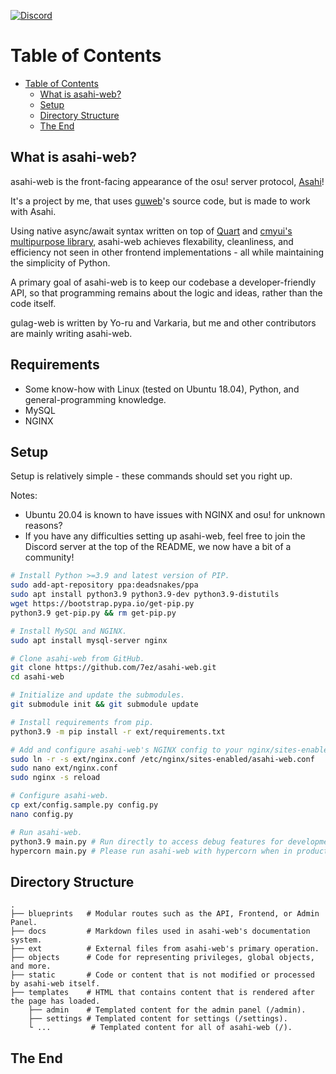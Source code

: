 
[![Discord](https://discordapp.com/api/guilds/833325274934411274/widget.png?style=shield)](https://discord.gg/d62tzSYv3z)

Table of Contents
==================
- [Table of Contents](#table-of-contents)
  - [What is asahi-web?](#what-is-asahi-web)
  - [Setup](#setup)
  - [Directory Structure](#directory-structure)
  - [The End](#the-end)

What is asahi-web?
------

asahi-web is the front-facing appearance of the osu! server protocol, [Asahi](https://github.com/tsunyoku/Asahi)!

It's a project by me, that uses [guweb](https://github.com/Varkaria/guweb)'s source code, but is made to work with Asahi.

Using native async/await syntax written on top of [Quart](https://github.com/pgjones/quart) and
[cmyui's multipurpose library](https://github.com/cmyui/cmyui_pkg), asahi-web achieves flexability, cleanliness,
and efficiency not seen in other frontend implementations - all while maintaining the simplicity of Python.

A primary goal of asahi-web is to keep our codebase a developer-friendly API, so that
programming remains about the logic and ideas, rather than the code itself.

gulag-web is written by Yo-ru and Varkaria, but me and other contributors are mainly writing asahi-web.


Requirements
------

- Some know-how with Linux (tested on Ubuntu 18.04), Python, and general-programming knowledge.
- MySQL
- NGINX

Setup
------

Setup is relatively simple - these commands should set you right up.

Notes:

- Ubuntu 20.04 is known to have issues with NGINX and osu! for unknown reasons?
- If you have any difficulties setting up asahi-web, feel free to join the Discord server at the top of the README, we now have a bit of a community!

```sh
# Install Python >=3.9 and latest version of PIP.
sudo add-apt-repository ppa:deadsnakes/ppa
sudo apt install python3.9 python3.9-dev python3.9-distutils
wget https://bootstrap.pypa.io/get-pip.py
python3.9 get-pip.py && rm get-pip.py

# Install MySQL and NGINX.
sudo apt install mysql-server nginx

# Clone asahi-web from GitHub.
git clone https://github.com/7ez/asahi-web.git
cd asahi-web

# Initialize and update the submodules.
git submodule init && git submodule update

# Install requirements from pip.
python3.9 -m pip install -r ext/requirements.txt

# Add and configure asahi-web's NGINX config to your nginx/sites-enabled.
sudo ln -r -s ext/nginx.conf /etc/nginx/sites-enabled/asahi-web.conf
sudo nano ext/nginx.conf
sudo nginx -s reload

# Configure asahi-web.
cp ext/config.sample.py config.py
nano config.py

# Run asahi-web.
python3.9 main.py # Run directly to access debug features for development! (Port 5000)
hypercorn main.py # Please run asahi-web with hypercorn when in production! It will improve performance drastically by disabling all of the debug features a developer would need! (Port 8000)
```

Directory Structure
------

    .
    ├── blueprints   # Modular routes such as the API, Frontend, or Admin Panel.
    ├── docs         # Markdown files used in asahi-web's documentation system.
    ├── ext          # External files from asahi-web's primary operation.
    ├── objects      # Code for representing privileges, global objects, and more.
    ├── static       # Code or content that is not modified or processed by asahi-web itself.
    ├── templates    # HTML that contains content that is rendered after the page has loaded.
        ├── admin    # Templated content for the admin panel (/admin).
        ├── settings # Templated content for settings (/settings).
        └ ...         # Templated content for all of asahi-web (/).

The End
------
